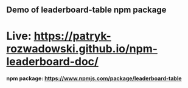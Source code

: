 ## Demo of leaderboard-table npm package
# Live: https://patryk-rozwadowski.github.io/npm-leaderboard-doc/

#### npm package: https://www.npmjs.com/package/leaderboard-table
